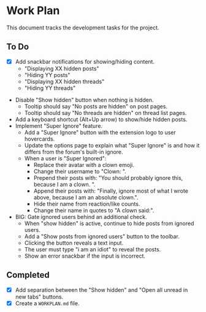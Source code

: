# Work Plan

This document tracks the development tasks for the project.

## To Do

- [x] Add snackbar notifications for showing/hiding content.
  - "Displaying XX hidden posts"
  - "Hiding YY posts"
  - "Displaying XX hidden threads"
  - "Hiding YY threads"
- Disable "Show hidden" button when nothing is hidden.
  - Tooltip should say "No posts are hidden" on post pages.
  - Tooltip should say "No threads are hidden" on thread list pages.
- Add a keyboard shortcut (Alt+Up arrow) to show/hide hidden posts.
- Implement "Super Ignore" feature.
  - Add a "Super Ignore" button with the extension logo to user hovercards.
  - Update the options page to explain what "Super Ignore" is and how it differs from the forum's built-in ignore.
  - When a user is "Super Ignored":
    - Replace their avatar with a clown emoji.
    - Change their username to "Clown: <original name>".
    - Prepend their posts with: "You should probably ignore this, because I am a clown. ".
    - Append their posts with: "Finally, ignore most of what I wrote above, because I am an absolute clown.".
    - Hide their name from reaction/like counts.
    - Change their name in quotes to "A clown said:".
- BIG: Gate ignored users behind an additional check.
  - When "show hidden" is active, continue to hide posts from ignored users.
  - Add a "Show posts from ignored users" button to the toolbar.
  - Clicking the button reveals a text input.
  - The user must type "i am an idiot" to reveal the posts.
  - Show an error snackbar if the input is incorrect.

## Completed

- [x] Add separation between the "Show hidden" and "Open all unread in new tabs" buttons.
- [x] Create a `WORKPLAN.md` file.